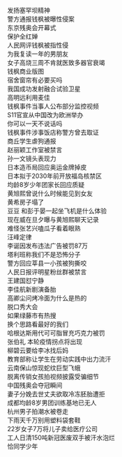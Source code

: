 发扬塞罕坝精神  
警方通报钱枫被曝性侵案  
东京残奥会开幕式  
保护全红婵  
人民网评钱枫被指性侵  
为我复读一年的男朋友  
女子高烧三周不肯就医致多器官衰竭  
钱枫商业版图  
宿舍窗帘有必要买吗  
我国成功发射融合试验卫星  
高明远利用麦佳  
钱枫事件当事人公布部分监控视频  
S11官宣从中国改为欧洲举办  
你可以一天不说话吗  
钱枫事件涉事饭店称警方曾去取证  
商丘学生虐狗通报  
赵丽颖工作室被禁言  
孙一文镜头表现力  
日本造币局回应奥运金牌掉皮  
日本拟于2030年前开放福岛核禁区  
均龄8岁少年团家长回应质疑  
黄旭熙曾说什么时候能见到女友  
黄希房子塌了  
豆豆 和彭于晏一起坐飞机是什么体验  
现在威在旦夕曝与黄旭熙聊天记录  
难怪张艺兴嗑瓜子看着眼熟  
汪峰定律  
李诞因发布违法广告被罚87万  
塔利班称我们不是恐怖分子  
警方回应莘县一小孩被狗撕咬  
人民日报评明星粉丝群被禁言  
王建国怼宁静  
李佳航新剧演备胎  
高卿尘问烤冷面为什么是热的  
脱口秀大会  
如果绿藤市有热搜  
换个思路看最好的我们  
哈根达斯用代可可脂冒充巧克力被罚  
张伯礼 本轮疫情拐点将出现  
柳碧云要给李冰找后妈  
教育部称让学生在劳动实践中出力流汗  
云南保山惊现蛇纹巨型飞蛾  
脱离传销女孩拍视频披露受骗细节  
中国残奥会夺冠瞬间  
妻子分娩去世丈夫欲取冷冻胚胎遭拒  
成都均龄8岁男团训练基地已无人  
杭州男子拍潮水被卷走  
下雨天千万别用塑料袋套鞋  
22岁女子7万将儿子卖给医疗公司  
工人日清150吨新冠医废双手被汗水泡烂  
恰同学少年  
